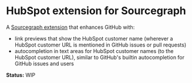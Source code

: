 # HubSpot extension for Sourcegraph

A [Sourcegraph extension](https://docs.sourcegraph.com/extensions) that enhances GitHub with:

- link previews that show the HubSpot customer name (wherever a HubSpot customer URL is mentioned in GitHub issues or pull requests)
- autocompletion in text areas for HubSpot customer names (to the HubSpot customer URL), similar to GitHub's builtin autocompletion for GitHub issues and users

**Status:** WIP
